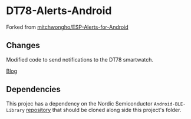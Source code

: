 # DT78-Alerts-Android

Forked from [mitchwongho/ESP-Alerts-for-Android](https://github.com/mitchwongho/ESP-Alerts-for-Android)

## Changes

Modified code to send notifications to the DT78 smartwatch. 

[Blog](http://www.biego.tech/dt78)

## Dependencies

This projec has a dependency on the Nordic Semiconductor `Android-BLE-Library` [repository](https://github.com/NordicSemiconductor/Android-BLE-Library/tree/6011e63816b792505b68d78b1c32b572a8f056e3) that should be cloned along side this project's folder.

